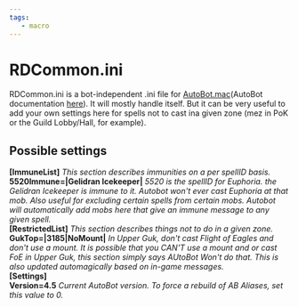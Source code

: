 ```yaml
---
tags:
   - macro
---
```

# RDCommon.ini

RDCommon.ini is a bot-independent .ini file for [AutoBot.mac](https://macroquest.org/phpBB3/viewtopic.php?t=12712)(AutoBot documentation [here](https://macroquest.org/wiki/index.php/AutoBot.mac)\). It will mostly handle itself. But it can be very useful to add your own settings here for spells not to cast ina given zone \(mez in PoK or the Guild Lobby/Hall, for example).

## Possible settings

**[ImmuneList]** _This section describes immunities on a per spellID basis._  
**5520Immune=\|Gelidran Icekeeper\|** _5520 is the spellID for Euphoria. the Gelidran Icekeeper is immune to it. Autobot won't ever cast Euphoria at that mob. Also useful for excluding certain spells from certain mobs. Autobot will automatically add mobs here that give an immune message to any given spell._  
**[RestrictedList]** _This section describes things not to do in a given zone._  
**GukTop=\|3185\|NoMount\|** _In Upper Guk, don't cast Flight of Eagles and don't use a mount. It is possible that you CAN'T use a mount and or cast FoE in Upper Guk, this section simply says AUtoBot Won't do that. This is also updated automagically based on in-game messages._  
**[Settings]**  
**Version=4.5** _Current AutoBot version. To force a rebuild of AB Aliases, set this value to 0._

